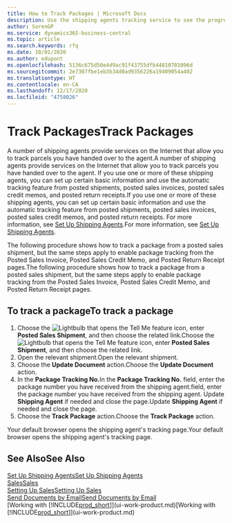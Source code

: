 ```yaml
---
title: How to Track Packages | Microsoft Docs
description: Use the shipping agents tracking service to see the progress of a delivery.
author: SorenGP
ms.service: dynamics365-business-central
ms.topic: article
ms.search.keywords: rfq
ms.date: 10/01/2020
ms.author: edupont
ms.openlocfilehash: 5136c675d50e4d9ac91f43755dfb44810701096d
ms.sourcegitcommit: 2e7307fbe1eb3b34d0ad9356226a19409054a402
ms.translationtype: HT
ms.contentlocale: en-CA
ms.lasthandoff: 12/17/2020
ms.locfileid: "4758026"
---
```

# <a name="track-packages"></a><span data-ttu-id="12051-103">Track Packages</span><span class="sxs-lookup"><span data-stu-id="12051-103">Track Packages</span></span>

<span data-ttu-id="12051-104">A number of shipping agents provide services on the Internet that allow you to track parcels you have handed over to the agent.</span><span class="sxs-lookup"><span data-stu-id="12051-104">A number of shipping agents provide services on the Internet that allow you to track parcels you have handed over to the agent.</span></span> <span data-ttu-id="12051-105">If you use one or more of these shipping agents, you can set up certain basic information and use the automatic tracking feature from posted shipments, posted sales invoices, posted sales credit memos, and posted return receipts.</span><span class="sxs-lookup"><span data-stu-id="12051-105">If you use one or more of these shipping agents, you can set up certain basic information and use the automatic tracking feature from posted shipments, posted sales invoices, posted sales credit memos, and posted return receipts.</span></span> <span data-ttu-id="12051-106">For more information, see [Set Up Shipping Agents](sales-how-to-set-up-shipping-agents.md).</span><span class="sxs-lookup"><span data-stu-id="12051-106">For more information, see [Set Up Shipping Agents](sales-how-to-set-up-shipping-agents.md).</span></span>  

<span data-ttu-id="12051-107">The following procedure shows how to track a package from a posted sales shipment, but the same steps apply to enable package tracking from the Posted Sales Invoice, Posted Sales Credit Memo, and Posted Return Receipt pages.</span><span class="sxs-lookup"><span data-stu-id="12051-107">The following procedure shows how to track a package from a posted sales shipment, but the same steps apply to enable package tracking from the Posted Sales Invoice, Posted Sales Credit Memo, and Posted Return Receipt pages.</span></span>  

## <a name="to-track-a-package"></a><span data-ttu-id="12051-108">To track a package</span><span class="sxs-lookup"><span data-stu-id="12051-108">To track a package</span></span>

1. <span data-ttu-id="12051-109">Choose the ![Lightbulb that opens the Tell Me feature](media/ui-search/search_small.png "Tell me what you want to do") icon, enter **Posted Sales Shipment**, and then choose the related link.</span><span class="sxs-lookup"><span data-stu-id="12051-109">Choose the ![Lightbulb that opens the Tell Me feature](media/ui-search/search_small.png "Tell me what you want to do") icon, enter **Posted Sales Shipment**, and then choose the related link.</span></span>
2. <span data-ttu-id="12051-110">Open the relevant shipment.</span><span class="sxs-lookup"><span data-stu-id="12051-110">Open the relevant shipment.</span></span>
3. <span data-ttu-id="12051-111">Choose the **Update Document** action.</span><span class="sxs-lookup"><span data-stu-id="12051-111">Choose the **Update Document** action.</span></span>
4. <span data-ttu-id="12051-112">In the **Package Tracking No.**</span><span class="sxs-lookup"><span data-stu-id="12051-112">In the **Package Tracking No.**</span></span> <span data-ttu-id="12051-113">field, enter the package number you have received from the shipping agent.</span><span class="sxs-lookup"><span data-stu-id="12051-113">field, enter the package number you have received from the shipping agent.</span></span> <span data-ttu-id="12051-114">Update **Shipping Agent** if needed and close the page.</span><span class="sxs-lookup"><span data-stu-id="12051-114">Update **Shipping Agent** if needed and close the page.</span></span>
5. <span data-ttu-id="12051-115">Choose the **Track Package** action.</span><span class="sxs-lookup"><span data-stu-id="12051-115">Choose the **Track Package** action.</span></span>

<span data-ttu-id="12051-116">Your default browser opens the shipping agent's tracking page.</span><span class="sxs-lookup"><span data-stu-id="12051-116">Your default browser opens the shipping agent's tracking page.</span></span>

## <a name="see-also"></a><span data-ttu-id="12051-117">See Also</span><span class="sxs-lookup"><span data-stu-id="12051-117">See Also</span></span>

[<span data-ttu-id="12051-118">Set Up Shipping Agents</span><span class="sxs-lookup"><span data-stu-id="12051-118">Set Up Shipping Agents</span></span>](sales-how-to-set-up-shipping-agents.md)  
[<span data-ttu-id="12051-119">Sales</span><span class="sxs-lookup"><span data-stu-id="12051-119">Sales</span></span>](sales-manage-sales.md)  
[<span data-ttu-id="12051-120">Setting Up Sales</span><span class="sxs-lookup"><span data-stu-id="12051-120">Setting Up Sales</span></span>](sales-setup-sales.md)  
[<span data-ttu-id="12051-121">Send Documents by Email</span><span class="sxs-lookup"><span data-stu-id="12051-121">Send Documents by Email</span></span>](ui-how-send-documents-email.md)  
<span data-ttu-id="12051-122">[Working with [!INCLUDE[prod_short](includes/prod_short.md)]](ui-work-product.md)</span><span class="sxs-lookup"><span data-stu-id="12051-122">[Working with [!INCLUDE[prod_short](includes/prod_short.md)]](ui-work-product.md)</span></span>
